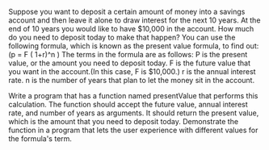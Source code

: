 Suppose you want to deposit a certain amount of money into a savings account and then leave it alone to draw interest for the next 10 years.
At the end of 10 years you would like to have $10,000 in the account. How much do you need to deposit today to make that happen? 
You can use the following formula, which is known as the present value formula, to find out:
(p = F ( 1+r)^n )
The terms in the formula are as follows:
P is the present value, or the amount you need to deposit today.
F is the future value that you want in the account.(In this case, F is $10,000.)
r is the annual interest rate.
n is the number of years that plan to let the money sit in the account.

Write a program that has a function named presentValue that performs this calculation. The function should accept the future value, annual interest rate,
and number of years as arguments. It should return the present value, which is the amount that you need to deposit today.
Demonstrate the function in a program that lets the user experience with different values for the formula's term.
